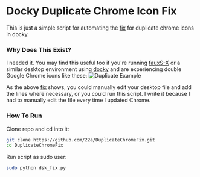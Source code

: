 # Docky Duplicate Chrome Icon Fix

This is just a simple script for automating the [fix](http://kb.openstudioproject.com/content/fix-double-google-chrome-icon-docky-and-plank) for duplicate chrome icons in docky.

### Why Does This Exist?
I needed it. You may find this useful too if you're running [fauxS-X](https://github.com/c-brenn/FauxSX) or a similar desktop environment using [docky](www.go-docky.com/) and are experiencing double Google Chrome icons like these:
![Duplicate Example](http://22a.me/git/dockyFix/duplicate.png)

As the above [fix](http://kb.openstudioproject.com/content/fix-double-google-chrome-icon-docky-and-plank) shows, you could manually edit your desktop file and add the lines where necessary, or you could run this script. I write it because I had to manually edit the file every time I updated Chrome.

### How To Run
Clone repo and cd into it:

```sh
git clone https://github.com/22a/DuplicateChromeFix.git
cd DuplicateChromeFix
```
Run script as sudo user:

```sh
sudo python dsk_fix.py
```
